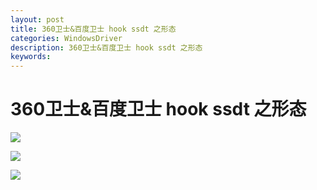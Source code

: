 ```yaml
---
layout: post
title: 360卫士&百度卫士 hook ssdt 之形态
categories: WindowsDriver
description: 360卫士&百度卫士 hook ssdt 之形态
keywords: 
---
```


# 360卫士&百度卫士 hook ssdt 之形态

![](https://raw.githubusercontent.com/lichao890427/lichao890427.github.io/master/_res/old_blog_14.png)

![](https://raw.githubusercontent.com/lichao890427/lichao890427.github.io/master/_res/old_blog_15.png)

![](https://raw.githubusercontent.com/lichao890427/lichao890427.github.io/master/_res/old_blog_16.png)